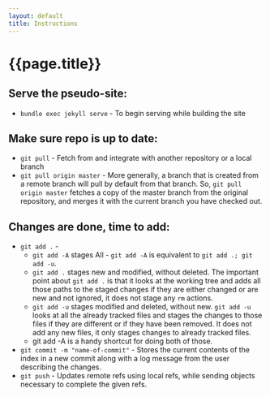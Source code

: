 ```yaml
---
layout: default
title: Instructions
---
```


# {{page.title}}

## Serve the pseudo-site:

* `bundle exec jekyll serve` - To begin serving while building the site

## Make sure repo is up to date:

* `git pull` - Fetch from and integrate with another repository or a local branch
* `git pull origin master` - More generally, a branch that is created from a remote branch will pull by default from that branch. So, `git pull origin master` fetches a copy of the master branch from the original repository, and merges it with the current branch you have checked out.

## Changes are done, time to add:

* `git add .` -
  * `git add -A` stages All - `git add -A` is equivalent to  `git add .; git add -u`.
  * `git add .` stages new and modified, without deleted. The important point about `git add .` is that it looks at the working tree and adds all those paths to the staged changes if they are either changed or are new and not ignored, it does not stage any `rm` actions.
  * `git add -u` stages modified and deleted, without new. `git add -u` looks at all the already tracked files and stages the changes to those files if they are different or if they have been removed. It does not add any new files, it only stages changes to already tracked files.
  * git add -A is a handy shortcut for doing both of those.
* `git commit -m "name-of-commit"` - Stores the current contents of the index in a new commit along with a log message from the user describing the changes.
* `git push` - Updates remote refs using local refs, while sending objects necessary to complete the given refs.